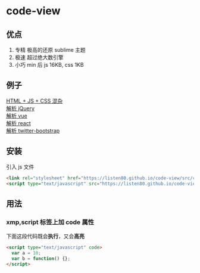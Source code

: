 # code-view

## 优点

1. 专精 极高的还原 sublime 主题
2. 极速 超过绝大数引擎
3. 小巧 min 后 js 16KB, css 1KB

## 例子

[HTML + JS + CSS 混杂](https://listen80.github.io/code-view/examples/demo.html)  
[解析 jQuery](https://listen80.github.io/code-view/examples/?jquery)  
[解析 vue](https://listen80.github.io/code-view/examples/?vue)  
[解析 react](https://listen80.github.io/code-view/examples/?react)  
[解析 twitter-bootstrap](https://listen80.github.io/code-view/examples/?twitter-bootstrap)

## 安装

引入 js 文件

```html
<link rel="stylesheet" href="https://listen80.github.io/code-view/src/code.css" />
<script type="text/javascript" src="https://listen80.github.io/code-view/src/code.js"></script>
```

## 用法

### xmp,script 标签上加 code 属性

下面这段代码既会**执行**，又会**高亮**

```html
<script type="text/javascript" code>
  var a = 10;
  var b = function() {};
</script>
```
